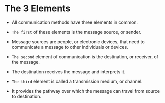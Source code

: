 # The 3 Elements

- All communication methods have three elements in common. 

- `The first` of these elements is the message source, or sender.
- Message sources are people, or electronic devices, that need to communicate a message to other individuals or devices.

- `The second` element of communication is the destination, or receiver, of the message.
- The destination receives the message and interprets it. 
- `The third` element is called a transmission medium, or channel.
- It provides the pathway over which the message can travel from source to destination.
